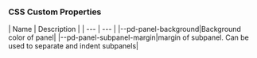 <h3>CSS Custom Properties</h3>
| Name | Description |
 | --- | --- |
|--pd-panel-background|Background color of panel|
|--pd-panel-subpanel-margin|margin of subpanel. Can be used to separate and indent subpanels|